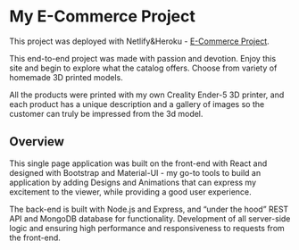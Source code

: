 # My E-Commerce Project

This project was deployed with Netlify&Heroku - [E-Commerce Project](https://mern-3d-store.netlify.app/).

This  end-to-end project was made with passion and devotion. Enjoy this site and begin to explore what the catalog offers. Choose from variety of homemade 3D printed models.

All the products were printed with my own Creality Ender-5 3D printer, and each product has a unique description and a gallery of images so the customer can truly be impressed from the 3d model.

## Overview

This single page application was built on the front-end with React and designed with Bootstrap and Material-UI - my go-to tools to build an application by adding Designs and Animations that can express my excitement to the viewer, while providing a good user experience.

The back-end is built with Node.js and Express, and “under the hood” REST API and MongoDB database for functionality. Development of all server-side logic and ensuring high performance and responsiveness to requests from the front-end.




